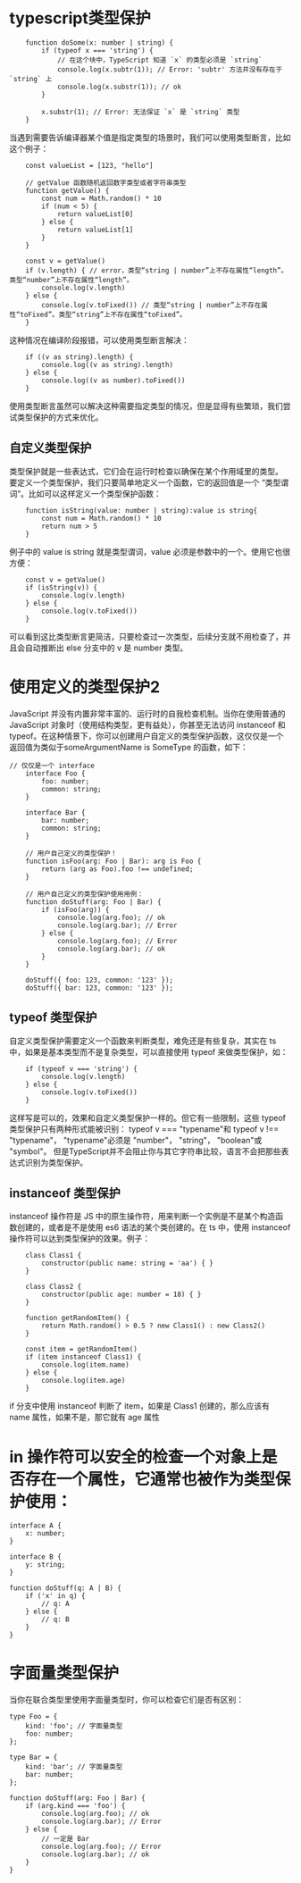 <!--
 * @Author: your name
 * @Date: 2021-01-13 14:32:07
 * @LastEditTime: 2021-01-18 15:05:24
 * @LastEditors: Please set LastEditors
 * @Description: In User Settings Edit
 * @FilePath: \learn\Ts\类型保护.md
-->
# typescript类型保护

        function doSome(x: number | string) {
            if (typeof x === 'string') {
                // 在这个块中，TypeScript 知道 `x` 的类型必须是 `string`
                console.log(x.subtr(1)); // Error: 'subtr' 方法并没有存在于 `string` 上
                console.log(x.substr(1)); // ok
            }

            x.substr(1); // Error: 无法保证 `x` 是 `string` 类型
        }







当遇到需要告诉编译器某个值是指定类型的场景时，我们可以使用类型断言，比如这个例子：


        const valueList = [123, "hello"]

        // getValue 函数随机返回数字类型或者字符串类型
        function getValue() {
            const num = Math.random() * 10
            if (num < 5) {
                return valueList[0]
            } else {
                return valueList[1]
            }
        }

        const v = getValue()
        if (v.length) { // error，类型“string | number”上不存在属性“length”。类型“number”上不存在属性“length”。
            console.log(v.length)
        } else {
            console.log(v.toFixed()) // 类型“string | number”上不存在属性“toFixed”。类型“string”上不存在属性“toFixed”。
        }

这种情况在编译阶段报错，可以使用类型断言解决：

        if ((v as string).length) {
            console.log((v as string).length)
        } else {
            console.log((v as number).toFixed()) 
        }
        
使用类型断言虽然可以解决这种需要指定类型的情况，但是显得有些繁琐，我们尝试类型保护的方式来优化。

 

## 自定义类型保护

类型保护就是一些表达式，它们会在运行时检查以确保在某个作用域里的类型。 要定义一个类型保护，我们只要简单地定义一个函数，它的返回值是一个 “类型谓词”。比如可以这样定义一个类型保护函数：

        function isString(value: number | string):value is string{
            const num = Math.random() * 10
            return num > 5
        }

例子中的 value is string 就是类型谓词，value 必须是参数中的一个。使用它也很方便：

        const v = getValue()
        if (isString(v)) { 
            console.log(v.length)
        } else {
            console.log(v.toFixed())
        }

可以看到这比类型断言更简洁，只要检查过一次类型，后续分支就不用检查了，并且会自动推断出 else 分支中的 v 是 number 类型。

# 使用定义的类型保护2

JavaScript 并没有内置非常丰富的、运行时的自我检查机制。当你在使用普通的 JavaScript 对象时（使用结构类型，更有益处），你甚至无法访问 instanceof 和 typeof。在这种情景下，你可以创建用户自定义的类型保护函数，这仅仅是一个返回值为类似于someArgumentName is SomeType 的函数，如下：

    // 仅仅是一个 interface
        interface Foo {
            foo: number;
            common: string;
        }

        interface Bar {
            bar: number;
            common: string;
        }

        // 用户自己定义的类型保护！
        function isFoo(arg: Foo | Bar): arg is Foo {
            return (arg as Foo).foo !== undefined;
        }

        // 用户自己定义的类型保护使用用例：
        function doStuff(arg: Foo | Bar) {
            if (isFoo(arg)) {
                console.log(arg.foo); // ok
                console.log(arg.bar); // Error
            } else {
                console.log(arg.foo); // Error
                console.log(arg.bar); // ok
            }
        }

        doStuff({ foo: 123, common: '123' });
        doStuff({ bar: 123, common: '123' });
 

## typeof 类型保护

自定义类型保护需要定义一个函数来判断类型，难免还是有些复杂，其实在 ts 中，如果是基本类型而不是复杂类型，可以直接使用 typeof 来做类型保护，如：

        if (typeof v === 'string') { 
            console.log(v.length)
        } else {
            console.log(v.toFixed())
        }

这样写是可以的，效果和自定义类型保护一样的。但它有一些限制，这些 typeof 类型保护只有两种形式能被识别： typeof v === "typename"和 typeof v !== "typename"， "typename"必须是 "number"， "string"， "boolean"或 "symbol"。 但是TypeScript并不会阻止你与其它字符串比较，语言不会把那些表达式识别为类型保护。

 

## instanceof 类型保护

instanceof 操作符是 JS 中的原生操作符，用来判断一个实例是不是某个构造函数创建的，或者是不是使用 es6 语法的某个类创建的。在 ts 中，使用 instanceof 操作符可以达到类型保护的效果。例子：

        class Class1 {
            constructor(public name: string = 'aa') { }
        }

        class Class2 {
            constructor(public age: number = 18) { }
        }

        function getRandomItem() {
            return Math.random() > 0.5 ? new Class1() : new Class2()
        }

        const item = getRandomItem()
        if (item instanceof Class1) {
            console.log(item.name)
        } else {
            console.log(item.age)
        }
        
if 分支中使用 instanceof 判断了 item，如果是 Class1 创建的，那么应该有 name 属性，如果不是，那它就有 age 属性


# in 操作符可以安全的检查一个对象上是否存在一个属性，它通常也被作为类型保护使用：

    interface A {
        x: number;
    }

    interface B {
        y: string;
    }

    function doStuff(q: A | B) {
        if ('x' in q) {
            // q: A
        } else {
            // q: B
        }
    }


# 字面量类型保护
当你在联合类型里使用字面量类型时，你可以检查它们是否有区别：

    type Foo = {
        kind: 'foo'; // 字面量类型
        foo: number;
    };

    type Bar = {
        kind: 'bar'; // 字面量类型
        bar: number;
    };

    function doStuff(arg: Foo | Bar) {
        if (arg.kind === 'foo') {
            console.log(arg.foo); // ok
            console.log(arg.bar); // Error
        } else {
            // 一定是 Bar
            console.log(arg.foo); // Error
            console.log(arg.bar); // ok
        }
    }
